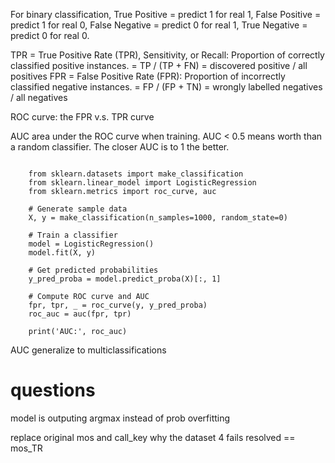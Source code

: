 For binary classification, 
True Positive = predict 1 for real 1, 
False Positive = predict 1 for real 0,
False Negative = predict 0 for real 1,
True Negative = predict 0 for real 0.

TPR = True Positive Rate (TPR), Sensitivity, or Recall: Proportion of correctly classified positive instances.
    =  TP / (TP + FN)  = discovered positive / all positives
FPR = False Positive Rate (FPR): Proportion of incorrectly classified negative instances.
    = FP /  (FP + TN) =  wrongly labelled negatives / all negatives

ROC curve: the FPR v.s. TPR curve

AUC area under the ROC curve when training. AUC < 0.5 means worth than a random classifier. The closer AUC is to 1 the better. 

```

    from sklearn.datasets import make_classification
    from sklearn.linear_model import LogisticRegression
    from sklearn.metrics import roc_curve, auc 

    # Generate sample data
    X, y = make_classification(n_samples=1000, random_state=0)

    # Train a classifier
    model = LogisticRegression()
    model.fit(X, y)

    # Get predicted probabilities
    y_pred_proba = model.predict_proba(X)[:, 1]

    # Compute ROC curve and AUC
    fpr, tpr, _ = roc_curve(y, y_pred_proba)
    roc_auc = auc(fpr, tpr)

    print('AUC:', roc_auc)

```

AUC generalize to multiclassifications


# questions

model is outputing argmax instead of prob
overfitting

replace original mos and call_key
why the dataset 4 fails
resolved == mos_TR